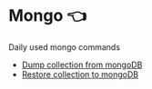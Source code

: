 # Mongo :point_left:
Daily used mongo commands

- [Dump collection from mongoDB](mongo-dump-collection.md)
- [Restore collection to mongoDB](mongo-restore-collection.md)